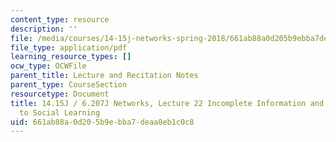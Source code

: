 ```yaml
---
content_type: resource
description: ''
file: /media/courses/14-15j-networks-spring-2018/661ab88a0d205b9ebba7deaa0eb1c0c8_MIT14_15JS18_lec22.pdf
file_type: application/pdf
learning_resource_types: []
ocw_type: OCWFile
parent_title: Lecture and Recitation Notes
parent_type: CourseSection
resourcetype: Document
title: 14.15J / 6.207J Networks, Lecture 22 Incomplete Information and Introduction
  to Social Learning
uid: 661ab88a-0d20-5b9e-bba7-deaa0eb1c0c8
---
```


